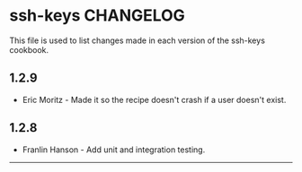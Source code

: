  ssh-keys CHANGELOG
========================

This file is used to list changes made in each version of the ssh-keys cookbook.

1.2.9
-----
- Eric Moritz - Made it so the recipe doesn't crash if a user doesn't exist.

1.2.8
-----
- Franlin Hanson - Add unit and integration testing.

- - -
